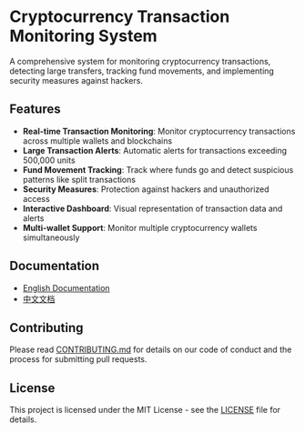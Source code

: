 # Cryptocurrency Transaction Monitoring System

A comprehensive system for monitoring cryptocurrency transactions, detecting large transfers, tracking fund movements, and implementing security measures against hackers.

## Features

- **Real-time Transaction Monitoring**: Monitor cryptocurrency transactions across multiple wallets and blockchains
- **Large Transaction Alerts**: Automatic alerts for transactions exceeding 500,000 units
- **Fund Movement Tracking**: Track where funds go and detect suspicious patterns like split transactions
- **Security Measures**: Protection against hackers and unauthorized access
- **Interactive Dashboard**: Visual representation of transaction data and alerts
- **Multi-wallet Support**: Monitor multiple cryptocurrency wallets simultaneously

## Documentation

- [English Documentation](README.md)
- [中文文档](README.zh-CN.md)

## Contributing

Please read [CONTRIBUTING.md](CONTRIBUTING.md) for details on our code of conduct and the process for submitting pull requests.

## License

This project is licensed under the MIT License - see the [LICENSE](LICENSE) file for details.
